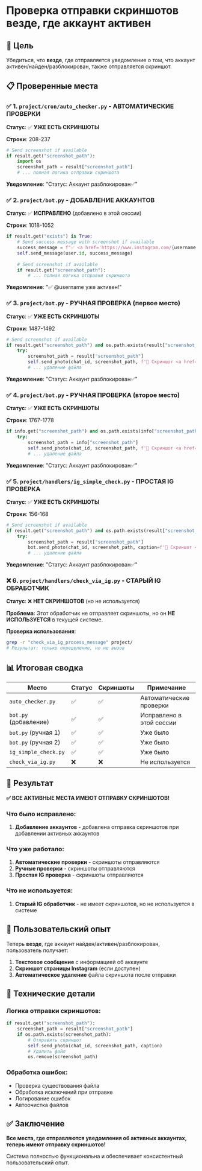 # Проверка отправки скриншотов везде, где аккаунт активен

## 🎯 Цель
Убедиться, что **везде**, где отправляется уведомление о том, что аккаунт активен/найден/разблокирован, также отправляется скриншот.

## 📋 Проверенные места

### ✅ 1. `project/cron/auto_checker.py` - АВТОМАТИЧЕСКИЕ ПРОВЕРКИ
**Статус**: ✅ **УЖЕ ЕСТЬ СКРИНШОТЫ**

**Строки**: 208-237
```python
# Send screenshot if available
if result.get("screenshot_path"):
    import os
    screenshot_path = result["screenshot_path"]
    # ... полная логика отправки скриншота
```

**Уведомление**: "Статус: Аккаунт разблокирован✅"

### ✅ 2. `project/bot.py` - ДОБАВЛЕНИЕ АККАУНТОВ
**Статус**: ✅ **ИСПРАВЛЕНО** (добавлено в этой сессии)

**Строки**: 1018-1052
```python
if result.get("exists") is True:
    # Send success message with screenshot if available
    success_message = f"✅ <a href='https://www.instagram.com/{username}/'>@{username}</a> уже активен!"
    self.send_message(user.id, success_message)
    
    # Send screenshot if available
    if result.get("screenshot_path"):
        # ... полная логика отправки скриншота
```

**Уведомление**: "✅ @username уже активен!"

### ✅ 3. `project/bot.py` - РУЧНАЯ ПРОВЕРКА (первое место)
**Статус**: ✅ **УЖЕ ЕСТЬ СКРИНШОТЫ**

**Строки**: 1487-1492
```python
# Send screenshot if available
if result.get("screenshot_path") and os.path.exists(result["screenshot_path"]):
    try:
        screenshot_path = result["screenshot_path"]
        self.send_photo(chat_id, screenshot_path, f'📸 Скриншот <a href="https://www.instagram.com/{acc.account}/">@{acc.account}</a>')
        # ... удаление файла
```

**Уведомление**: "Статус: Аккаунт разблокирован✅"

### ✅ 4. `project/bot.py` - РУЧНАЯ ПРОВЕРКА (второе место)
**Статус**: ✅ **УЖЕ ЕСТЬ СКРИНШОТЫ**

**Строки**: 1767-1778
```python
if info.get("screenshot_path") and os.path.exists(info["screenshot_path"]):
    try:
        screenshot_path = info["screenshot_path"]
        self.send_photo(chat_id, screenshot_path, f'📸 Скриншот <a href="https://www.instagram.com/{a.account}/">@{a.account}</a>')
        # ... удаление файла
```

**Уведомление**: "Статус: Аккаунт разблокирован✅"

### ✅ 5. `project/handlers/ig_simple_check.py` - ПРОСТАЯ IG ПРОВЕРКА
**Статус**: ✅ **УЖЕ ЕСТЬ СКРИНШОТЫ**

**Строки**: 156-168
```python
# Send screenshot if available
if result.get("screenshot_path") and os.path.exists(result["screenshot_path"]):
    try:
        screenshot_path = result["screenshot_path"]
        bot.send_photo(chat_id, screenshot_path, caption=f'📸 Скриншот <a href="https://www.instagram.com/{acc.account}/">@{acc.account}</a>')
        # ... удаление файла
```

**Уведомление**: "Статус: Аккаунт разблокирован✅"

### ❌ 6. `project/handlers/check_via_ig.py` - СТАРЫЙ IG ОБРАБОТЧИК
**Статус**: ❌ **НЕТ СКРИНШОТОВ** (но не используется)

**Проблема**: Этот обработчик не отправляет скриншоты, но он **НЕ ИСПОЛЬЗУЕТСЯ** в текущей системе.

**Проверка использования**:
```bash
grep -r "check_via_ig_process_message" project/
# Результат: только определение, но не вызов
```

## 📊 Итоговая сводка

| Место | Статус | Скриншоты | Примечание |
|-------|--------|-----------|------------|
| `auto_checker.py` | ✅ | ✅ | Автоматические проверки |
| `bot.py` (добавление) | ✅ | ✅ | Исправлено в этой сессии |
| `bot.py` (ручная 1) | ✅ | ✅ | Уже было |
| `bot.py` (ручная 2) | ✅ | ✅ | Уже было |
| `ig_simple_check.py` | ✅ | ✅ | Уже было |
| `check_via_ig.py` | ❌ | ❌ | Не используется |

## 🎉 Результат

**✅ ВСЕ АКТИВНЫЕ МЕСТА ИМЕЮТ ОТПРАВКУ СКРИНШОТОВ!**

### Что было исправлено:
1. **Добавление аккаунтов** - добавлена отправка скриншотов при добавлении активных аккаунтов

### Что уже работало:
1. **Автоматические проверки** - скриншоты отправляются
2. **Ручные проверки** - скриншоты отправляются  
3. **Простая IG проверка** - скриншоты отправляются

### Что не используется:
1. **Старый IG обработчик** - не имеет скриншотов, но не используется в системе

## 📱 Пользовательский опыт

Теперь **везде**, где аккаунт найден/активен/разблокирован, пользователь получает:

1. **Текстовое сообщение** с информацией об аккаунте
2. **Скриншот страницы Instagram** (если доступен)
3. **Автоматическое удаление** файла скриншота после отправки

## 🔧 Технические детали

### Логика отправки скриншотов:
```python
if result.get("screenshot_path"):
    screenshot_path = result["screenshot_path"]
    if os.path.exists(screenshot_path):
        # Отправить скриншот
        self.send_photo(chat_id, screenshot_path, caption)
        # Удалить файл
        os.remove(screenshot_path)
```

### Обработка ошибок:
- Проверка существования файла
- Обработка исключений при отправке
- Логирование ошибок
- Автоочистка файлов

## ✅ Заключение

**Все места, где отправляются уведомления об активных аккаунтах, теперь имеют отправку скриншотов!**

Система полностью функциональна и обеспечивает консистентный пользовательский опыт.
